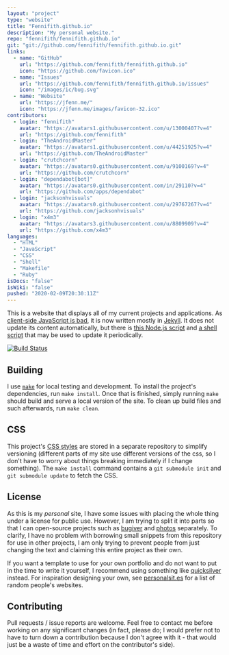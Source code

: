 ```yaml
---
layout: "project"
type: "website"
title: "Fennifith.github.io"
description: "My personal website."
repo: "fennifith/fennifith.github.io"
git: "git://github.com/fennifith/fennifith.github.io.git"
links: 
  - name: "GitHub"
    url: "https://github.com/fennifith/fennifith.github.io"
    icon: "https://github.com/favicon.ico"
  - name: "Issues"
    url: "https://github.com/fennifith/fennifith.github.io/issues"
    icon: "/images/ic/bug.svg"
  - name: "Website"
    url: "https://jfenn.me/"
    icon: "https://jfenn.me/images/favicon-32.ico"
contributors: 
  - login: "fennifith"
    avatar: "https://avatars1.githubusercontent.com/u/13000407?v=4"
    url: "https://github.com/fennifith"
  - login: "TheAndroidMaster"
    avatar: "https://avatars1.githubusercontent.com/u/44251925?v=4"
    url: "https://github.com/TheAndroidMaster"
  - login: "crutchcorn"
    avatar: "https://avatars0.githubusercontent.com/u/9100169?v=4"
    url: "https://github.com/crutchcorn"
  - login: "dependabot[bot]"
    avatar: "https://avatars0.githubusercontent.com/in/29110?v=4"
    url: "https://github.com/apps/dependabot"
  - login: "jacksonhvisuals"
    avatar: "https://avatars0.githubusercontent.com/u/29767267?v=4"
    url: "https://github.com/jacksonhvisuals"
  - login: "x4m3"
    avatar: "https://avatars3.githubusercontent.com/u/8809909?v=4"
    url: "https://github.com/x4m3"
languages: 
  - "HTML"
  - "JavaScript"
  - "CSS"
  - "Shell"
  - "Makefile"
  - "Ruby"
isDocs: "false"
isWiki: "false"
pushed: "2020-02-09T20:30:11Z"
---
```


This is a website that displays all of my current projects and applications. As [client-side JavaScript is bad](https://jfenn.me/blog/2018-08-19-Client-Side-JavaScript/), it is now written mostly in [Jekyll](https://jekyllrb.com/). It does not update its content automatically, but there is [this Node.js script](https://github.com/fennifith/fennifith.github.io/blob/master/./scripts/update.js) and [a shell script](https://github.com/fennifith/fennifith.github.io/blob/master/./scripts/update.sh) that may be used to update it periodically.

[![Build Status](https://travis-ci.com/fennifith/fennifith.github.io.svg?branch=master)](https://travis-ci.com/fennifith/fennifith.github.io)

## Building

I use [`make`](https://gnu.org/software/make/) for local testing and development. To install the project's dependencies, run `make install`. Once that is finished, simply running `make` should build and serve a local version of the site. To clean up build files and such afterwards, run `make clean`.

## CSS

This project's [CSS styles](https://jfenn.me/redirects/?t=github&d=styles) are stored in a separate repository to simplify versioning (different parts of my site use different versions of the css, so I don't have to worry about things breaking immediately if I change something). The `make install` command contains a `git submodule init` and `git submodule update` to fetch the CSS.

## License

As this is my _personal_ site, I have some issues with placing the whole thing under a license for public use. However, I am trying to split it into parts so that I can open-source projects such as [bugiver](https://jfenn.me/projects/bugiver) and [photos](https://jfenn.me/projects/photos) separately. To clarify, I have no problem with borrowing small snippets from this repository for use in other projects, I am only trying to prevent people from just changing the text and claiming this entire project as their own.

If you want a template to use for your own portfolio and do not want to put in the time to write it yourself, I recommend using something like [quicksilver](https://github.com/jacksonhvisuals/quicksilver) instead. For inspiration designing your own, see [personalsit.es](https://personalsit.es/) for a list of random people's websites.

## Contributing

Pull requests / issue reports are welcome. Feel free to contact me before working on any significant changes (in fact, please do; I would prefer not to have to turn down a contribution because I don't agree with it - that would just be a waste of time and effort on the contributor's side).
